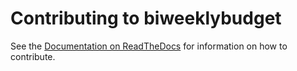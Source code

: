 Contributing to biweeklybudget
===============================

See the [Documentation on ReadTheDocs](http://biweeklybudget.readthedocs.org/en/latest/) for information on how to contribute.
